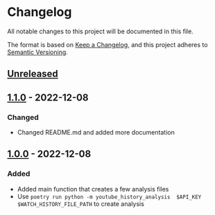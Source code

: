# Changelog
All notable changes to this project will be documented in this file.

The format is based on [Keep a Changelog](https://keepachangelog.com/en/1.0.0/), and this project adheres to [Semantic Versioning](https://semver.org/spec/v2.0.0.html).

## [Unreleased]

## [1.1.0] - 2022-12-08
### Changed
- Changed README.md and added more documentation

## [1.0.0] - 2022-12-08
### Added
- Added main function that creates a few analysis files
- Use `poetry run python -m youtube_history_analysis  $API_KEY $WATCH_HISTORY_FILE_PATH` to create analysis

[Unreleased]: https://github.com/armanckeser/youtube-history-analysis/compare/1.1.0...master
[1.1.0]: https://github.com/armanckeser/youtube-history-analysis/compare/1.0.0...1.1.0
[1.0.0]: https://github.com/armanckeser/youtube-history-analysis/tree/1.0.0
